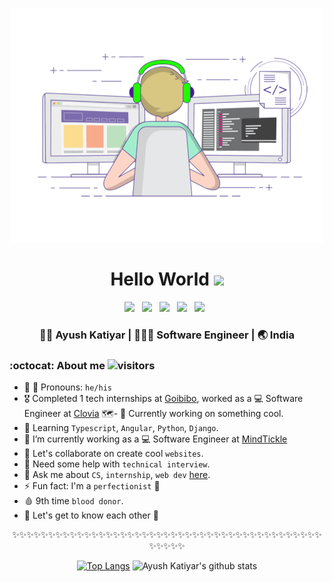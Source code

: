 <p align="center">
  <img src="https://raw.githubusercontent.com/ayush8010720467/ayush8010720467/master/coding-freak.gif">
</p>
<div align="center">
  <h1> Hello World <img src="https://media.giphy.com/media/hvRJCLFzcasrR4ia7z/giphy.gif" width="25px"></h1>
</div>
 
<p align='center'> 
<a href="https://www.linkedin.com/in/ayush-katiyar/"><img height="30" src="https://raw.githubusercontent.com/trinwin/trinwin/master/icons/linkedin.png?raw=true"></a>&nbsp;&nbsp;
<a href="https://medium.com/@ayushkatiyar096"><img height="30" src="https://raw.githubusercontent.com/trinwin/trinwin/master/icons/medium.png?raw=true"></a>&nbsp;&nbsp;
<a href="https://twitter.com/ayushkatiyar096"><img height="30" src="https://raw.githubusercontent.com/trinwin/trinwin/master/icons/twitter.png?raw=true"></a>&nbsp;&nbsp;
<a href="https://dev.to/ayush8010720467"><img height="30" src="https://raw.githubusercontent.com/trinwin/trinwin/master/icons/devto.png?raw=true"></a>&nbsp;&nbsp;
<a href="https://www.instagram.com/katiyarayush01/"><img height="30" src="https://raw.githubusercontent.com/trinwin/trinwin/master/icons/instagram.png?raw=true"></a>&nbsp;&nbsp;

<div align="center">
<h3> 👨🏻 Ayush Katiyar | 👨🏻‍💻 Software Engineer | 🌏 India </h3>
</div>

### :octocat: About me ![visitors](https://visitor-badge.laobi.icu/badge?page_id=ayush8010720467)

- 👨 🏻 Pronouns: `he/his`
- 🎖 Completed 1 tech internships at [Goibibo](https://www.goibibo.com/), worked as a 💻 Software Engineer at [Clovia](https://www.clovia.com/) 🗺️- 🔭 Currently       working on something cool.
- 🌱 Learning `Typescript`, `Angular`, `Python`, `Django`.
- 🔭 I’m currently working as a 💻 Software Engineer at [MindTickle](https://www.mindtickle.com/)
- 👯 Let's collaborate on create cool `websites`.
- 🤔 Need some help with `technical interview`.
- 💬 Ask me about `CS`, `internship`, `web dev` [here](https://github.com/ayush8010720467/ayush8010720467/issues).
- ⚡ Fun fact: I'm a `perfectionist` 🤔
- 🩸 9th time `blood donor`.
- 💭 Let's get to know each other 🌟

<div align="center">

✨✨✨✨✨✨✨✨✨✨✨✨✨✨✨✨✨✨✨✨✨✨✨✨✨✨✨✨✨✨✨✨✨✨✨✨✨✨✨✨✨✨✨✨✨✨✨✨

[![Top Langs](https://github-readme-stats.vercel.app/api/top-langs/?username=ayush8010720467&layout=compact)](https://github.com/anuraghazra/github-readme-stats)
![Ayush Katiyar's github stats](https://github-readme-stats.vercel.app/api/?username=ayush8010720467&show_icons=true&title_color=1F75C8&icon_color=2AA410&text_color=043667&bg_color=ffffff) 


</div>
<!--
- 🔭 I’m currently working on ...
- 🌱 I’m currently learning ...
- 👯 I’m looking to collaborate on ...
- 🤔 I’m looking for help with ...
- 💬 Ask me about ...
- 📫 How to reach me: ...
- 😄 Pronouns: ...
- ⚡ Fun fact: ...
-->
